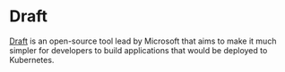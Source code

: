 # Draft #

[Draft](https://github.com/Azure/draft/blob/master/docs/reference/dep-003.md) is an open-source tool lead by Microsoft that aims to make it much simpler for developers to build applications that would be deployed to Kubernetes.

